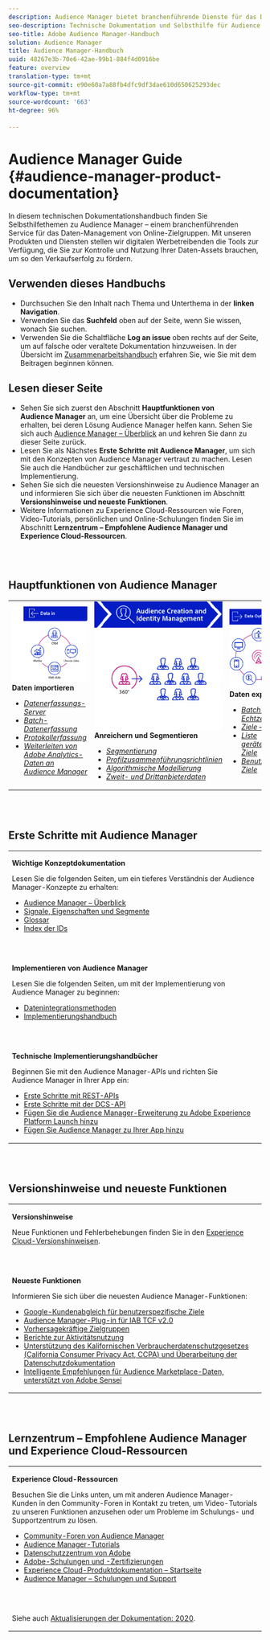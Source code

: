 ```yaml
---
description: Audience Manager bietet branchenführende Dienste für das Daten-Management von Online-Zielgruppen. Mit unseren Produkten und Diensten stellen wir digitalen Werbetreibenden die Tools zur Verfügung, die Sie zur Kontrolle und Nutzung Ihrer Daten-Assets brauchen, um so den Verkaufserfolg zu fördern.
seo-description: Technische Dokumentation und Selbsthilfe für Audience Manager (AAM). Mit AAM bieten wir branchenführende Dienste für das Daten-Management von Online-Zielgruppen und stellen digitalen Werbetreibenden die Tools zur Verfügung, die Sie zur Kontrolle und Nutzung Ihrer Daten-Assets brauchen, um so den Verkaufserfolg zu fördern.
seo-title: Adobe Audience Manager-Handbuch
solution: Audience Manager
title: Audience Manager-Handbuch
uuid: 48267e3b-70e6-42ae-99b1-884f4d0916be
feature: overview
translation-type: tm+mt
source-git-commit: e90e60a7a88fb4dfc9df3dae610d650625293dec
workflow-type: tm+mt
source-wordcount: '663'
ht-degree: 96%

---
```




# Audience Manager Guide {#audience-manager-product-documentation}

In diesem technischen Dokumentationshandbuch finden Sie Selbsthilfethemen zu Audience Manager – einem branchenführenden Service für das Daten-Management von Online-Zielgruppen. Mit unseren Produkten und Diensten stellen wir digitalen Werbetreibenden die Tools zur Verfügung, die Sie zur Kontrolle und Nutzung Ihrer Daten-Assets brauchen, um so den Verkaufserfolg zu fördern.

## Verwenden dieses Handbuchs

* Durchsuchen Sie den Inhalt nach Thema und Unterthema in der **linken Navigation**.
* Verwenden Sie das **Suchfeld** oben auf der Seite, wenn Sie wissen, wonach Sie suchen.
* Verwenden Sie die Schaltfläche **Log an issue** oben rechts auf der Seite, um auf falsche oder veraltete Dokumentation hinzuweisen. In der Übersicht im [Zusammenarbeitshandbuch](https://docs.adobe.com/content/help/en/contributor/contributor-guide/introduction.html) erfahren Sie, wie Sie mit dem Beitragen beginnen können.

## Lesen dieser Seite

* Sehen Sie sich zuerst den Abschnitt **Hauptfunktionen von Audience Manager** an, um eine Übersicht über die Probleme zu erhalten, bei deren Lösung Audience Manager helfen kann. Sehen Sie sich auch [Audience Manager – Überblick](/help/using/overview/aam-overview.md) an und kehren Sie dann zu dieser Seite zurück.
* Lesen Sie als Nächstes **Erste Schritte mit Audience Manager**, um sich mit den Konzepten von Audience Manager vertraut zu machen. Lesen Sie auch die Handbücher zur geschäftlichen und technischen Implementierung.
* Sehen Sie sich die neuesten Versionshinweise zu Audience Manager an und informieren Sie sich über die neuesten Funktionen im Abschnitt **Versionshinweise und neueste Funktionen**.
* Weitere Informationen zu Experience Cloud-Ressourcen wie Foren, Video-Tutorials, persönlichen und Online-Schulungen finden Sie im Abschnitt **Lernzentrum – Empfohlene Audience Manager und Experience Cloud-Ressourcen**.

<br> 

## Hauptfunktionen von Audience Manager

<table>
   <td>
      <img alt="Dateneingabe" src="/help/using/overview/assets/data-in.png"/>
      <div>
         <b>Daten importieren</b>
      </div>
      <p>
         <em><ul><li><a href="/help/using/api/dcs-intro/dcs-api-reference/dcs-api-reference-overview.md">Datenerfassungs-Server</a></li><li><a href="/help/using/integration/sending-audience-data/batch-data-transfer-explained/batch-data-transfer-overview.md">Batch-Datenerfassung</a></li><li><a href="/help/using/reporting/audience-optimization-reports/metadata-files-intro/metadata-files-intro.md">Protokollerfassung</a></li><li><a href="/help/using/integration/integration-other-solutions/audience-management-module.md">Weiterleiten von Adobe Analytics-Daten an Audience Manager</a></li></ul></em>
      <p>
   </td>
   <td>
      <img alt="Anreichern und Segmentieren" src="/help/using/overview/assets/enrich-segment.png"/>
      <div>
         <b>Anreichern und Segmentieren</b>
      </div>
      <p>
       <em><ul><li><a href="/help/using/features/segments/segments-purpose.md">Segmentierung</a></li><li><a href="/help/using/features/profile-merge-rules/merge-rules-overview.md">Profilzusammenführungsrichtlinien</a></li><li><a href="/help/using/features/algorithmic-models/understanding-models.md">Algorithmische Modellierung</a></li><li><a href="/help/using/overview/data-types-collected.md">Zweit- und Drittanbieterdaten</a></li></ul></em>
      <p>
   </td>
   <td>
      <img alt="Datenausgabe" src="/help/using/overview/assets/data-out.png"/>
      </a>
      <div>
         <b>Daten exportieren</b>
      </div>
      <p>
      <p>
         <em><ul><li><a href="/help/using/integration/receiving-audience-data/receiving-audience-data-overview.md">Batch- und Echtzeitdatenexport</a></li><li><a href="/help/using/features/destinations/destinations.md">Ziele – Überblick</a></li><li><a href="/help/using/features/destinations/device-based-destinations-list.md">Liste gerätebasierter Ziele</a></li><li><a href="/help/using/features/destinations/people-based-destinations-overview.md">Benutzerbezogene Ziele</a></li></ul></em> 
      <p>
      <p>
   </td>
</table>


<br> 

## Erste Schritte mit Audience Manager

<table> 
 <tbody> 
  <tr> 
   <td colname="col1"> <p><b>Wichtige Konzeptdokumentation</b></p>
   <p>Lesen Sie die folgenden Seiten, um ein tieferes Verständnis der Audience Manager-Konzepte zu erhalten: 
   <ul><li><a href="/help/using/overview/aam-overview.md"> Audience Manager – Überblick</a></li><li><a href="/help/using/reference/signal-trait-segment.md">Signale, Eigenschaften und Segmente</a></li><li><a href="/help/using/reference/aam-glossary.md"> Glossar</a> </li><li><a href="/help/using/reference/ids-in-aam.md">Index der IDs</a></li></ul></p>
   <br> 
   <p><b>Implementieren von Audience Manager</b></p>
   <p> Lesen Sie die folgenden Seiten, um mit der Implementierung von Audience Manager zu beginnen:
     <ul>
     <li><a href="/help/using/integration/data-integration-methods.md">Datenintegrationsmethoden</a></li>
     <li><a href="/help/using/integration/implement-audience-manager.md">Implementierungshandbuch</a></li>
     </ul> </p>
     <br> 
   <p> <b>Technische Implementierungshandbücher</b> </p> <p>Beginnen Sie mit den Audience Manager-APIs und richten Sie Audience Manager in Ihrer App ein:</p> <p> 
     <ul id="ul_47C012F6AB3E4B73BA357027F4D15369">
     <li><a href="/help/using/api/rest-api-main/aam-api-getting-started.md">Erste Schritte mit REST-APIs</a></li>
     <li><a href="/help/using/api/dcs-intro/dcs-event-calls/dcs-event-calls.md">Erste Schritte mit der DCS-API</a></li>
     <li><a href="https://docs.adobe.com/content/help/de-DE/launch/using/extensions-ref/adobe-extension/adobe-audience-manager-extension.html">Fügen Sie die Audience Manager-Erweiterung zu Adobe Experience Platform Launch hinzu</a></li>
    <li><a href="https://aep-sdks.gitbook.io/docs/using-mobile-extensions/adobe-audience-manager">Fügen Sie Audience Manager zu Ihrer App hinzu</a></li>
     </ul> </p>
    </td>

</tr> 
 </tbody> 
</table>

<!--

<table> 
 <tbody> 
  <tr> 
   <td colname="col1"> <p><b>Important Conceptual Documentation</b></p>
   <p>Read the pages below for a deeper understanding of Audience Manager concepts: 
   <ul><li><a href="https://docs.adobe.com/content/help/en/audience-manager/user-guide/overview/aam-overview.html"> Audience Manager Overview</a></li><li><a href="https://docs.adobe.com/help/en/audience-manager/user-guide/reference/aam-glossary.html"> Glossary</a> </li><li><a href="https://docs.adobe.com/content/help/en/audience-manager/user-guide/reference/ids-in-aam.html">Index of IDs</a></li><li><a href="https://docs.adobe.com/help/en/audience-manager/user-guide/reference/signal-trait-segment.html">Signals, Traits, and Segments</a></li></ul></p>
   <br>&nbsp;
   <p><b>Implement Audience Manager</b></p>
   <p> Get started with implementing Audience Manager by reading the pages below:
     <ul>
     <li><a href="https://docs.adobe.com/content/help/en/audience-manager/user-guide/implementation-integration-guides/data-integration-methods.html">Data Integration Methods</a></li>
     <li><a href="https://docs.adobe.com/content/help/en/audience-manager/user-guide/implementation-integration-guides/implement-audience-manager.html">Implementation Guide</a></li>
     </ul> </p>
     <br>&nbsp;
   <p> <b>Technical Implementation Guides</b> </p> <p>Get started with Audience Manager APIs and set up Audience Manager in your app:</p> <p> 
     <ul id="ul_47C012F6AB3E4B73BA357027F4D15369">
     <li><a href="https://docs.adobe.com/content/help/en/audience-manager/user-guide/api-and-sdk-code/rest-apis/aam-api-getting-started.html">Getting Started with REST APIs</a></li>
     <li><a href="https://docs.adobe.com/content/help/en/audience-manager/user-guide/api-and-sdk-code/dcs/dcs-event-calls/dcs-event-calls.html">Get started with the DCS API</a></li>
     <li><a href="https://docs.adobe.com/content/help/en/launch/using/extensions-ref/adobe-extension/adobe-audience-manager-extension.html">Add the Audience Manager extension to Adobe Experience Platform Launch</a></li>
    <li><a href="https://aep-sdks.gitbook.io/docs/using-mobile-extensions/adobe-audience-manager">Add Audience Manager to your app</a></li>
     </ul> </p>
    </td>
   <td colname="col2">  <p> <b>Collaborative Documentation</b> </p>
     <p>We welcome contributions to our documentation from all our readers. See the <a href="https://docs.adobe.com/content/help/en/contributor/contributor-guide/introduction.html">Collaboration Guide Overview</a> to learn how to start contributing.</p>
   <br>&nbsp;
   <p> <b>Release Notes</b> </p> <p> 
     See the latest <a href="https://docs.adobe.com/content/help/en/release-notes/experience-cloud/current.html" format="https" scope="external"> Experience Cloud Release Notes</a> for new features and fixes.</p> <br>&nbsp;
     <p> <b>Experience Cloud Resources</b> </p> <p> 
     <ul id="ul_E30EC96BDC624B5591F0470D430B7F41"> 
      <li id="li_F3A5CCFAE0F247CEB41A03CA8E03106B"><a href="https://forums.adobe.com/community/experience-cloud/analytics-cloud/audience-manager" format="https" scope="external"> Audience Manager Community Forums</a> </li>
      <li><a href="https://docs.adobe.com/content/help/en/audience-manager-learn/tutorials/overview.html" format="http" scope="external"> Audience Manager Tutorials</a> </li> 
      <li id="li_1737D63307024F26B1F967621613A5AC"><a href="https://www.adobe.com/privacy.html" format="http" scope="external"> Adobe Privacy Center</a> </li>  
      <li id="li_1938F7044F544481A6CC0F45CC22B80A"> <a href="https://helpx.adobe.com/learning.html?promoid=KAUDK" scope="external" format="http"> Adobe Training and Certifications</a> </li> 
      <li id="li_C71459E0D1464C05B8B9387C43541F17"> <a href="https://helpx.adobe.com/support/experience-cloud.html" scope="external" format="https">Experience Cloud Product Documentation Home</a> </li> 
      <li id="li_0DB1997FEB87484EBC07E03FD40AA39F"><a href="https://helpx.adobe.com/support/audience-manager.html" format="https" scope="external"> Audience Manager Learn &amp; Support</a> </li> 
     </ul> </p> 
     <br>&nbsp;
     <p>See also, <a href="https://docs.adobe.com/content/help/en/audience-manager/user-guide/documentation-updates/docs-2020.html"> 2020 Documentation Updates</a>. </p> </td>
  </tr> 
 </tbody> 
</table>

-->

<br> 

## Versionshinweise und neueste Funktionen

<table> 
 <tbody> 
  <tr> 
   <td> <p> <b>Versionshinweise</b> </p> <p> 
     Neue Funktionen und Fehlerbehebungen finden Sie in den <a href="https://docs.adobe.com/content/help/de-DE/release-notes/experience-cloud/current.html" format="https" scope="external">Experience Cloud-Versionshinweisen</a>.</p> 
     <br> 
     <p> <b>Neueste Funktionen</b> </p> <p> 
     Informieren Sie sich über die neuesten Audience Manager-Funktionen:</p>
     <p><ul><li><a href="/help/using/features/destinations/people-based-destinations-prerequisites.md">Google-Kundenabgleich für benutzerspezifische Ziele</a></li><li><a href="/help/using/overview/data-security-and-privacy/aam-iab-plugin.md">Audience Manager-Plug-in für IAB TCF v2.0</a></li><li><a href="/help/using/features/algorithmic-models/predictive-audiences.md">Vorhersagekräftige Zielgruppen</a></li><li><a href="/help/using/features/administration/activity-usage-reporting.md">Berichte zur Aktivitätsnutzung</a></li>
     <li><a href="/help/using/overview/data-security-and-privacy/data-privacy.md">Unterstützung des Kalifornischen Verbraucherdatenschutzgesetzes (California Consumer Privacy Act, CCPA) und Überarbeitung der Datenschutzdokumentation</a></li>
     <li><a href="/help/using/features/segments/trait-recommendations.md">Intelligente Empfehlungen für Audience Marketplace-Daten, unterstützt von Adobe Sensei</a></li>
     </ul><p>
    </td>
  </tr> 
 </tbody> 
</table>

<!--

**Release Notes**

See the latest [Experience Cloud Release Notes](https://docs.adobe.com/content/help/en/release-notes/experience-cloud/current.html) for new features and fixes.

<br>&nbsp;

**Latest features**

Read about the latest Audience Manager features:
* [Activity Usage Reporting](https://docs.adobe.com/content/help/en/audience-manager/user-guide/features/administration/activity-usage-reporting.html)
* [California Consumer Privacy Act (CCPA) Support and Privacy Documentation Overhaul](https://docs.adobe.com/content/help/en/audience-manager/user-guide/overview/data-privacy/data-privacy.html)
* [Intelligent Recommendations for Audience Marketplace Data, powered by Adobe Sensei](https://docs.adobe.com/content/help/en/audience-manager/user-guide/features/segments/trait-recommendations.html)
* [Profile Merge Rules Enhancements](https://docs.adobe.com/content/help/en/audience-manager/user-guide/features/profile-merge-rules/merge-rules-overview.html)
* [Bulk Management Tools Update](https://docs.adobe.com/content/help/en/audience-manager/user-guide/reference/bulk-management-tools/bulk-management-intro.html)

-->

<br> 

## Lernzentrum – Empfohlene Audience Manager und Experience Cloud-Ressourcen


<table> 
 <tbody> 
  <tr> 
   <td colname="col2"> 
     <p> <b>Experience Cloud-Ressourcen</b> </p>
     <p>Besuchen Sie die Links unten, um mit anderen Audience Manager-Kunden in den Community-Foren in Kontakt zu treten, um Video-Tutorials zu unseren Funktionen anzusehen oder um Probleme im Schulungs- und Supportzentrum zu lösen.</p>
     <p> 
     <ul id="ul_E30EC96BDC624B5591F0470D430B7F41"> 
      <li id="li_F3A5CCFAE0F247CEB41A03CA8E03106B"><a href="https://forums.adobe.com/community/experience-cloud/analytics-cloud/audience-manager" format="https" scope="external"> Community-Foren von Audience Manager</a> </li>
      <li><a href="https://docs.adobe.com/content/help/en/audience-manager-learn/tutorials/overview.html" format="http" scope="external"> Audience Manager-Tutorials</a> </li> 
      <li id="li_1737D63307024F26B1F967621613A5AC"><a href="https://www.adobe.com/de/privacy.html" format="http" scope="external"> Datenschutzzentrum von Adobe</a> </li>  
      <li id="li_1938F7044F544481A6CC0F45CC22B80A"> <a href="https://helpx.adobe.com/learning.html?promoid=KAUDK" scope="external" format="http"> Adobe-Schulungen und -Zertifizierungen</a> </li> 
      <li id="li_C71459E0D1464C05B8B9387C43541F17"> <a href="https://helpx.adobe.com/de/support/experience-cloud.html" scope="external" format="https">Experience Cloud-Produktdokumentation – Startseite</a> </li> 
      <li id="li_0DB1997FEB87484EBC07E03FD40AA39F"><a href="https://helpx.adobe.com/de/support/audience-manager.html" format="https" scope="external"> Audience Manager – Schulungen und Support</a> </li> 
     </ul> </p> 
     <br> 
     <p>Siehe auch <a href="https://docs.adobe.com/content/help/de-DE/audience-manager/user-guide/documentation-updates/docs-2020.html"> Aktualisierungen der Dokumentation: 2020</a>. </p> </td>
  </tr> 
 </tbody> 
</table>